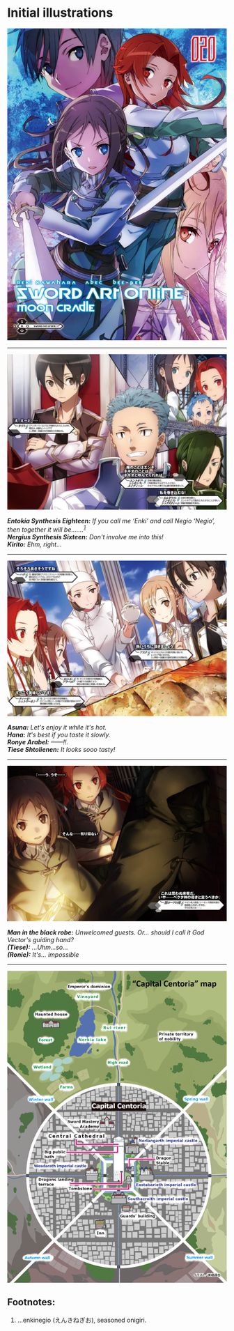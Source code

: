 # Initial illustrations 

![Image](/Translate/Img/k001.jpg)

***

![Image](/Translate/Img/k002.jpg)

_**Entokia Synthesis Eighteen:** If you call me ‘Enki’ and call Negio ‘Negio’, then together it will be.......<sup><a href="#Prim1">1</a></sup>  
**Nergius Synthesis Sixteen:** Don't involve me into this!  
**Kirito:** Ehm, right..._ 

***

![Image](/Translate/Img/k003.jpg)

_**Asuna:** Let's enjoy it while it's hot.  
**Hana:** It's best if you taste it slowly.  
**Ronye Arabel:** ——!!.  
**Tiese Shtolienen:** It looks sooo tasty!_ 

***

![Image](/Translate/Img/k004.jpg)

_**Man in the black robe:** Unwelcomed guests. Or... should I call it God Vector's guiding hand?  
**(Tiese):** ...Uhm...so...   
**(Ronie):** It's... impossible_  

***

![Image](/Translate/Img/k005_EN.png)

## Footnotes:

1. <a name="Prim1"></a>...enkinegio (えんきねぎお), seasoned onigiri.